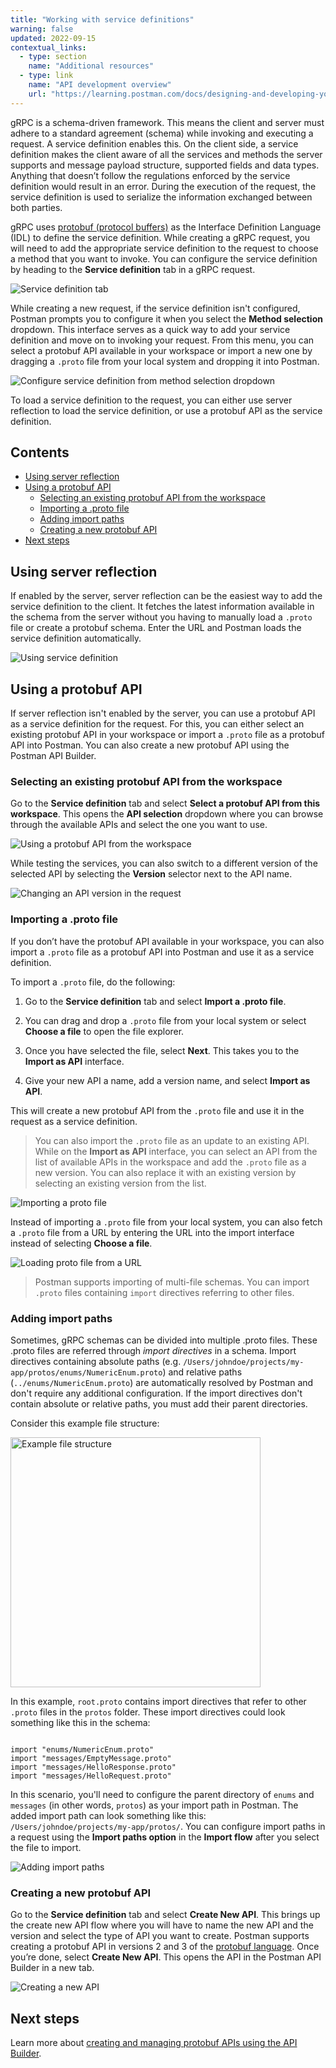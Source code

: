 ```yaml
---
title: "Working with service definitions"
warning: false
updated: 2022-09-15
contextual_links:
  - type: section
    name: "Additional resources"
  - type: link
    name: "API development overview"
    url: "https://learning.postman.com/docs/designing-and-developing-your-api/the-api-workflow/"
---
```


gRPC is a schema-driven framework. This means the client and server must adhere to a standard agreement (schema) while invoking and executing a request. A service definition enables this. On the client side, a service definition makes the client aware of all the services and methods the server supports and message payload structure, supported fields and data types. Anything that doesn’t follow the regulations enforced by the service definition would result in an error. During the execution of the request, the service definition is used to serialize the information exchanged between both parties.

gRPC uses [protobuf (protocol buffers)](https://developers.google.com/protocol-buffers/docs/overview) as the Interface Definition Language (IDL) to define the service definition. While creating a gRPC request, you will need to add the appropriate service definition to the request to choose a method that you want to invoke. You can configure the service definition by heading to the **Service definition** tab in a gRPC request.

<img src="https://assets.postman.com/postman-labs-docs/grpc-docs/using-service-definition/service-definition-tab.jpeg" alt="Service definition tab">

While creating a new request, if the service definition isn't configured, Postman prompts you to configure it when you select the **Method selection** dropdown. This interface serves as a quick way to add your service definition and move on to invoking your request. From this menu, you can select a protobuf API available in your workspace or import a new one by dragging a `.proto` file from your local system and dropping it into Postman.

<img src="https://assets.postman.com/postman-labs-docs/grpc-docs/using-service-definition/method-selection-dropdown.jpeg" alt="Configure service definition from method selection dropdown">

To load a service definition to the request, you can either use server reflection to load the service definition, or use a protobuf API as the service definition.

## Contents

* [Using server reflection](#using-server-reflection)
* [Using a protobuf API](#using-a-protobuf-api)
    * [Selecting an existing protobuf API from the workspace](#selecting-an-existing-protobuf-api-from-the-workspace)
    * [Importing a .proto file](#importing-a-proto-file)
    * [Adding import paths](#adding-import-paths)
    * [Creating a new protobuf API](#creating-a-new-protobuf-api)
* [Next steps](#next-steps)

## Using server reflection

If enabled by the server, server reflection can be the easiest way to add the service definition to the client. It fetches the latest information available in the schema from the server without you having to manually load a `.proto` file or create a protobuf schema. Enter the URL and Postman loads the service definition automatically.

<img src="https://assets.postman.com/postman-labs-docs/grpc-docs/using-service-definition/using-server-reflection.gif" alt="Using service definition">

## Using a protobuf API

If server reflection isn't enabled by the server, you can use a protobuf API as a service definition for the request. For this, you can either select an existing protobuf API in your workspace or import a `.proto` file as a protobuf API into Postman. You can also create a new protobuf API using the Postman API Builder.

### Selecting an existing protobuf API from the workspace

Go to the **Service definition** tab and select **Select a protobuf API from this workspace**. This opens the **API selection** dropdown where you can browse through the available APIs and select the one you want to use.

<img src="https://assets.postman.com/postman-labs-docs/grpc-docs/using-service-definition/using-api-from-workspace.gif" alt="Using a protobuf API from the workspace">

While testing the services, you can also switch to a different version of the selected API by selecting the **Version** selector next to the API name.

<img src="https://assets.postman.com/postman-labs-docs/grpc-docs/using-service-definition/version-selector.jpeg" alt="Changing an API version in the request">

### Importing a .proto file

If you don’t have the protobuf API available in your workspace, you can also import a `.proto` file as a protobuf API into Postman and use it as a service definition.

To import a `.proto` file, do the following:

1. Go to the **Service definition** tab and select **Import a .proto file**.

1. You can drag and drop a `.proto` file from your local system or select **Choose a file** to open the file explorer.

1. Once you have selected the file, select **Next**. This takes you to the **Import as API** interface.

1. Give your new API a name, add a version name, and select **Import as API**.

This will create a new protobuf API from the `.proto` file and use it in the request as a service definition.

> You can also import the `.proto` file as an update to an existing API. While on the **Import as API** interface, you can select an API from the list of available APIs in the workspace and add the `.proto` file as a new version. You can also replace it with an existing version by selecting an existing version from the list.

<img src="https://assets.postman.com/postman-labs-docs/grpc-docs/using-service-definition/import-proto-file.gif" alt="Importing a proto file">

Instead of importing a `.proto` file from your local system, you can also fetch a `.proto` file from a URL by entering the URL into the import interface instead of selecting **Choose a file**.

<img src="https://assets.postman.com/postman-labs-docs/grpc-docs/using-service-definition/load-from-url.jpeg" alt="Loading proto file from a URL">

> Postman supports importing of multi-file schemas. You can import `.proto` files containing `import` directives referring to other files.

### Adding import paths

Sometimes, gRPC schemas can be divided into multiple .proto files. These .proto files are referred through *import directives* in a schema. Import directives containing absolute paths (e.g. `/Users/johndoe/projects/my-app/protos/enums/NumericEnum.proto`) and relative paths (`../enums/NumericEnum.proto`) are automatically resolved by Postman and don't require any additional configuration. If the import directives don't contain absolute or relative paths, you must add their parent directories.

Consider this example file structure:

<img src="https://assets.postman.com/postman-labs-docs/grpc-docs/using-service-definition/import-path-file-structure.jpg" width="400px" alt="Example file structure">

In this example, `root.proto` contains import directives that refer to other `.proto` files in the `protos` folder. These import directives could look something like this in the schema:

```

import "enums/NumericEnum.proto"
import "messages/EmptyMessage.proto"
import "messages/HelloResponse.proto"
import "messages/HelloRequest.proto"

```

In this scenario, you'll need to configure the parent directory of `enums` and `messages` (in other words, `protos`) as your import path in Postman. The added import path can look something like this: `/Users/johndoe/projects/my-app/protos/`. You can configure import paths in a request using the **Import paths option** in the **Import flow** after you select the file to import.

<img src="https://assets.postman.com/postman-labs-docs/grpc-docs/using-service-definition/adding-import-paths.gif" alt="Adding import paths">

### Creating a new protobuf API

Go to the **Service definition** tab and select **Create New API**. This brings up the create new API flow where you will have to name the new API and the version and select the type of API you want to create. Postman supports creating a protobuf API in versions 2 and 3 of the [protobuf language](https://protobuf.dev/reference/protobuf/). Once you’re done, select **Create New API**. This opens the API in the Postman API Builder in a new tab.

<img src="https://assets.postman.com/postman-labs-docs/grpc-docs/using-service-definition/create-new-api.jpeg" alt="Creating a new API">

## Next steps

Learn more about [creating and managing protobuf APIs using the API Builder](/docs/designing-and-developing-your-api/the-api-workflow/).
